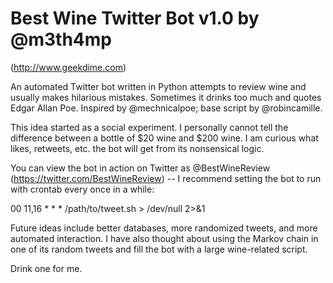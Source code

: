 # Best Wine Twitter Bot v1.0 by @m3th4mp
(http://www.geekdime.com)

An automated Twitter bot written in Python attempts to review wine
and usually makes hilarious mistakes. Sometimes it drinks too much
and quotes Edgar Allan Poe. Inspired by @mechnicalpoe; base script
by @robincamille.

This idea started as a social experiment. I personally cannot tell
the difference between a bottle of $20 wine and $200 wine. I am
curious what likes, retweets, etc. the bot will get from its
nonsensical logic.

You can view the bot in action on Twitter as @BestWineReview
(https://twitter.com/BestWineReview) -- I recommend setting the
bot to run with crontab every once in a while:

00 11,16 * * * /path/to/tweet.sh > /dev/null 2>&1

Future ideas include better databases, more randomized tweets, and
more automated interaction. I have also thought about using the
Markov chain in one of its random tweets and fill the bot with a
large wine-related script.

Drink one for me.